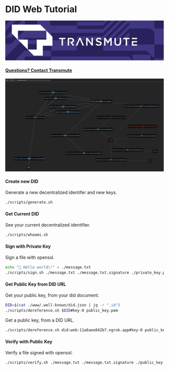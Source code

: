 # DID Web Tutorial

<img src="./docs/transmute-banner.png" />

#### [Questions? Contact Transmute](https://transmute.typeform.com/to/RshfIw?typeform-source=did-web-tutorial)

<img src="./docs/demo.png" />

#### Create new DID

Generate a new decentralized identifer and new keys.

```sh
./scripts/generate.sh
```

#### Get Current DID

See your current decentralized identifier.

```sh
./scripts/whoami.sh
```

#### Sign with Private Key

Sign a file with openssl.

```sh
echo "🌱 Hello world\!" > ./message.txt
./scripts/sign.sh ./message.txt ./message.txt.signature ./private_key.pem
```

#### Get Public Key from DID URL

Get your public key, from your did document.

```sh
DID=$(cat ./www/.well-known/did.json | jq -r ".id")
./scripts/dereference.sh $DID#key-0 public_key.pem
```

Get a public key, from a DID URL.

```sh
./scripts/dereference.sh did:web:11a6aee842b7.ngrok.app#key-0 public_key.pem
```

#### Verify with Public Key

Verify a file signed with openssl.

```sh
./scripts/verify.sh ./message.txt ./message.txt.signature ./public_key.pem
```


